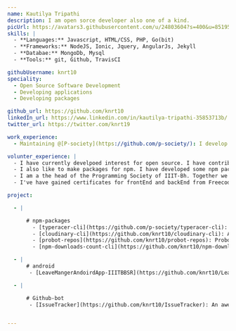 ```yaml
---
name: Kautilya Tripathi
description: I am open sorce developer also one of a kind.
picUrl: https://avatars3.githubusercontent.com/u/24803604?s=400&u=85195bfa8caeb798bedd19d060c91160f0c7c840&v=4
skills: |
  - **Languages:** Javascript, HTML/CSS, PHP, Go(bit)
  - **Frameworks:** NodeJS, Ionic, Jquery, AngularJs, Jekyll
  - **Databae:** MongoDb, Mysql
  - **Tools:** git, Github, TravisCI

githubUsername: knrt10
speciality:
  - Open Source Software Development
  - Developing applications
  - Developing packages

github_url: https://github.com/knrt10
linkedIn_url: https://www.linkedin.com/in/kautilya-tripathi-35853713b/
twitter_url: https://twitter.com/knrt19

work_experience:
  - Maintaining @[P-society](https://github.com/p-society/): I develop applications for programming society of IIIT-BBSR.

volunter_experience: |
  - I have currently develpoed interest for open source. I have contributed to Probot, ocktokit and P-society.
  - I also like to make packages for npm. I have developed some npm packages in past month or so.
  - I am a the head of the Programming Society of IIIT-Bh. Together we try to guide the first years in getting started with software development.
  - I've have gained certificates for frontEnd and backEnd from FreecodeCamp.

project:

  - |

      # npm-packages
        - [typeracer-cli](https://github.com/p-society/typeracer-cli): Learn how to touch type from the comfort of your terminal and challenge your friends for a match.
        - [cloudinary-cli](https://github.com/knrt10/cloudinary-cli): A CLI client to manage files of cloudinary.com.
        - [probot-repos](https://github.com/knrt10/probot-repos): Probot extension for events that return undefined.
        - [npm-downloads-count-cli](https://github.com/knrt10/npm-downloads-count-cli): Get your npm package downloads from your command line.

  - |
      # android
       - [LeaveMangerAndoirdApp-IIITBBSR](https://github.com/knrt10/LeaveMangerAndoirdApp-IIITBBSR): Leave Manager App (Official ) For IIIT-BBSR.

  - |

      # Github-bot
       - [IssueTracker](https://github.com/knrt10/IssueTracker): An awesome GITHUB BOT for OPEN SOURCE Developers that closes similar issues or issues that are almost similar


---
```

